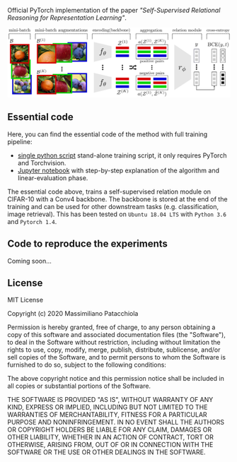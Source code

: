 

Official PyTorch implementation of the paper *"Self-Supervised Relational Reasoning for Representation Learning"*.


<p align="center">
  <img width="600" alt="self-supervised relational reasoning" src="./etc/model.png">
</p>

Essential code
--------------


Here, you can find the essential code of the method with full training pipeline: 

- [single python script](./essential_script.py) stand-alone training script, it only requires PyTorch and Torchvision.
- [Jupyter notebook](./essential_notebook.ipynb) with step-by-step explanation of the algorithm and linear-evaluation phase.

The essential code above, trains a self-supervised relation module on CIFAR-10 with a Conv4 backbone.
The backbone is stored at the end of the training and can be used for other downstream tasks (e.g. classification, image retrieval).
This has been tested on `Ubuntu 18.04 LTS` with `Python 3.6` and `Pytorch 1.4`.


Code to reproduce the experiments
--------------------------------

Coming soon...


License
-------

MIT License

Copyright (c) 2020 Massimiliano Patacchiola

Permission is hereby granted, free of charge, to any person obtaining a copy
of this software and associated documentation files (the "Software"), to deal
in the Software without restriction, including without limitation the rights
to use, copy, modify, merge, publish, distribute, sublicense, and/or sell
copies of the Software, and to permit persons to whom the Software is
furnished to do so, subject to the following conditions:

The above copyright notice and this permission notice shall be included in all
copies or substantial portions of the Software.

THE SOFTWARE IS PROVIDED "AS IS", WITHOUT WARRANTY OF ANY KIND, EXPRESS OR
IMPLIED, INCLUDING BUT NOT LIMITED TO THE WARRANTIES OF MERCHANTABILITY,
FITNESS FOR A PARTICULAR PURPOSE AND NONINFRINGEMENT. IN NO EVENT SHALL THE
AUTHORS OR COPYRIGHT HOLDERS BE LIABLE FOR ANY CLAIM, DAMAGES OR OTHER
LIABILITY, WHETHER IN AN ACTION OF CONTRACT, TORT OR OTHERWISE, ARISING FROM,
OUT OF OR IN CONNECTION WITH THE SOFTWARE OR THE USE OR OTHER DEALINGS IN THE
SOFTWARE.

